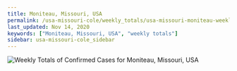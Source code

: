 ```yaml
---
title: Moniteau, Missouri, USA
permalink: /usa-missouri-cole/weekly_totals/usa-missouri-moniteau-weekly_totals.html
last_updated: Nov 14, 2020
keywords: ["Moniteau, Missouri, USA", "weekly totals"]
sidebar: usa-missouri-cole_sidebar
---
```


![Weekly Totals of Confirmed Cases for Moniteau, Missouri, USA](/covid_tracker/images/graphs/usa-missouri-moniteau-weekly_totals_graph.png)

